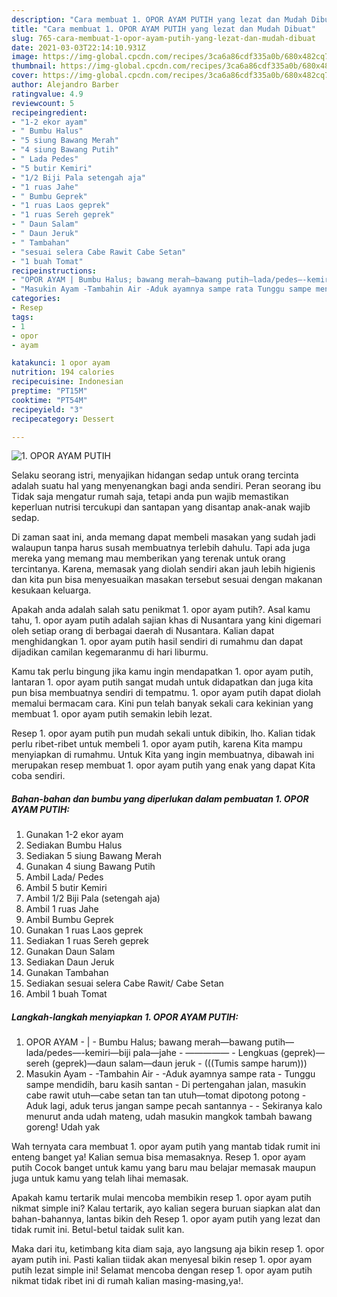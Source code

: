 ```yaml
---
description: "Cara membuat 1. OPOR AYAM PUTIH yang lezat dan Mudah Dibuat"
title: "Cara membuat 1. OPOR AYAM PUTIH yang lezat dan Mudah Dibuat"
slug: 765-cara-membuat-1-opor-ayam-putih-yang-lezat-dan-mudah-dibuat
date: 2021-03-03T22:14:10.931Z
image: https://img-global.cpcdn.com/recipes/3ca6a86cdf335a0b/680x482cq70/1-opor-ayam-putih-foto-resep-utama.jpg
thumbnail: https://img-global.cpcdn.com/recipes/3ca6a86cdf335a0b/680x482cq70/1-opor-ayam-putih-foto-resep-utama.jpg
cover: https://img-global.cpcdn.com/recipes/3ca6a86cdf335a0b/680x482cq70/1-opor-ayam-putih-foto-resep-utama.jpg
author: Alejandro Barber
ratingvalue: 4.9
reviewcount: 5
recipeingredient:
- "1-2 ekor ayam"
- " Bumbu Halus"
- "5 siung Bawang Merah"
- "4 siung Bawang Putih"
- " Lada Pedes"
- "5 butir Kemiri"
- "1/2 Biji Pala setengah aja"
- "1 ruas Jahe"
- " Bumbu Geprek"
- "1 ruas Laos geprek"
- "1 ruas Sereh geprek"
- " Daun Salam"
- " Daun Jeruk"
- " Tambahan"
- "sesuai selera Cabe Rawit Cabe Setan"
- "1 buah Tomat"
recipeinstructions:
- "OPOR AYAM | Bumbu Halus; bawang merah—bawang putih—lada/pedes—-kemiri—biji pala—jahe ————— Lengkuas (geprek)—sereh (geprek)—daun salam—daun jeruk (((Tumis sampe harum)))"
- "Masukin Ayam -Tambahin Air -Aduk ayamnya sampe rata Tunggu sampe mendidih, baru kasih santan Di pertengahan jalan, masukin cabe rawit utuh—cabe setan tan tan utuh—tomat dipotong potong Aduk lagi, aduk terus jangan sampe pecah santannya  Sekiranya kalo menurut anda udah mateng, udah masukin mangkok tambah bawang goreng! Udah yak"
categories:
- Resep
tags:
- 1
- opor
- ayam

katakunci: 1 opor ayam 
nutrition: 194 calories
recipecuisine: Indonesian
preptime: "PT15M"
cooktime: "PT54M"
recipeyield: "3"
recipecategory: Dessert

---
```



![1. OPOR AYAM PUTIH](https://img-global.cpcdn.com/recipes/3ca6a86cdf335a0b/680x482cq70/1-opor-ayam-putih-foto-resep-utama.jpg)

Selaku seorang istri, menyajikan hidangan sedap untuk orang tercinta adalah suatu hal yang menyenangkan bagi anda sendiri. Peran seorang ibu Tidak saja mengatur rumah saja, tetapi anda pun wajib memastikan keperluan nutrisi tercukupi dan santapan yang disantap anak-anak wajib sedap.

Di zaman  saat ini, anda memang dapat membeli masakan yang sudah jadi walaupun tanpa harus susah membuatnya terlebih dahulu. Tapi ada juga mereka yang memang mau memberikan yang terenak untuk orang tercintanya. Karena, memasak yang diolah sendiri akan jauh lebih higienis dan kita pun bisa menyesuaikan masakan tersebut sesuai dengan makanan kesukaan keluarga. 



Apakah anda adalah salah satu penikmat 1. opor ayam putih?. Asal kamu tahu, 1. opor ayam putih adalah sajian khas di Nusantara yang kini digemari oleh setiap orang di berbagai daerah di Nusantara. Kalian dapat menghidangkan 1. opor ayam putih hasil sendiri di rumahmu dan dapat dijadikan camilan kegemaranmu di hari liburmu.

Kamu tak perlu bingung jika kamu ingin mendapatkan 1. opor ayam putih, lantaran 1. opor ayam putih sangat mudah untuk didapatkan dan juga kita pun bisa membuatnya sendiri di tempatmu. 1. opor ayam putih dapat diolah memalui bermacam cara. Kini pun telah banyak sekali cara kekinian yang membuat 1. opor ayam putih semakin lebih lezat.

Resep 1. opor ayam putih pun mudah sekali untuk dibikin, lho. Kalian tidak perlu ribet-ribet untuk membeli 1. opor ayam putih, karena Kita mampu menyiapkan di rumahmu. Untuk Kita yang ingin membuatnya, dibawah ini merupakan resep membuat 1. opor ayam putih yang enak yang dapat Kita coba sendiri.

<!--inarticleads1-->

##### Bahan-bahan dan bumbu yang diperlukan dalam pembuatan 1. OPOR AYAM PUTIH:

1. Gunakan 1-2 ekor ayam
1. Sediakan  Bumbu Halus
1. Sediakan 5 siung Bawang Merah
1. Gunakan 4 siung Bawang Putih
1. Ambil  Lada/ Pedes
1. Ambil 5 butir Kemiri
1. Ambil 1/2 Biji Pala (setengah aja)
1. Ambil 1 ruas Jahe
1. Ambil  Bumbu Geprek
1. Gunakan 1 ruas Laos geprek
1. Sediakan 1 ruas Sereh geprek
1. Gunakan  Daun Salam
1. Sediakan  Daun Jeruk
1. Gunakan  Tambahan
1. Sediakan sesuai selera Cabe Rawit/ Cabe Setan
1. Ambil 1 buah Tomat




<!--inarticleads2-->

##### Langkah-langkah menyiapkan 1. OPOR AYAM PUTIH:

1. OPOR AYAM - | - Bumbu Halus; bawang merah—bawang putih—lada/pedes—-kemiri—biji pala—jahe - ————— - Lengkuas (geprek)—sereh (geprek)—daun salam—daun jeruk - (((Tumis sampe harum)))
1. Masukin Ayam - -Tambahin Air - -Aduk ayamnya sampe rata - Tunggu sampe mendidih, baru kasih santan - Di pertengahan jalan, masukin cabe rawit utuh—cabe setan tan tan utuh—tomat dipotong potong - Aduk lagi, aduk terus jangan sampe pecah santannya -  - Sekiranya kalo menurut anda udah mateng, udah masukin mangkok tambah bawang goreng! Udah yak




Wah ternyata cara membuat 1. opor ayam putih yang mantab tidak rumit ini enteng banget ya! Kalian semua bisa memasaknya. Resep 1. opor ayam putih Cocok banget untuk kamu yang baru mau belajar memasak maupun juga untuk kamu yang telah lihai memasak.

Apakah kamu tertarik mulai mencoba membikin resep 1. opor ayam putih nikmat simple ini? Kalau tertarik, ayo kalian segera buruan siapkan alat dan bahan-bahannya, lantas bikin deh Resep 1. opor ayam putih yang lezat dan tidak rumit ini. Betul-betul taidak sulit kan. 

Maka dari itu, ketimbang kita diam saja, ayo langsung aja bikin resep 1. opor ayam putih ini. Pasti kalian tiidak akan menyesal bikin resep 1. opor ayam putih lezat simple ini! Selamat mencoba dengan resep 1. opor ayam putih nikmat tidak ribet ini di rumah kalian masing-masing,ya!.

